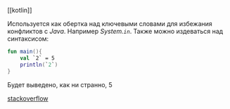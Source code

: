 [[kotlin]]

Используется как обертка над ключевыми словами для избежания конфликтов c *Java*. Например *System.`in`*.
Также можно издеваться над синтаксисом:

```kotlin
fun main(){  
	val `2` = 5  
	println(`2`)  
}
```

Будет выведено, как ни странно, 5

[stackoverflow](https://stackoverflow.com/questions/48152722/kotlin-what-is-the-character-for)